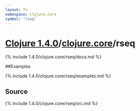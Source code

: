 ```yaml
---
layout: fn
namespace: clojure.core
symbol: "rseq"
---
```


# [Clojure 1.4.0](../../)/[clojure.core](../)/rseq

{% include 1.4.0/clojure.core/rseq/docs.md %}

##Examples

{% include 1.4.0/clojure.core/rseq/examples.md %}
## Source
{% include 1.4.0/clojure.core/rseq/src.md %}

